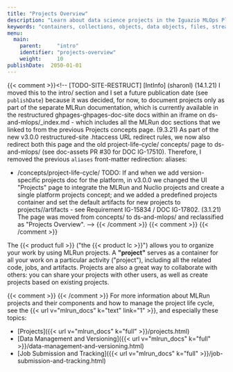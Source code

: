 ```yaml
---
title: "Projects Overview"
description: "Learn about data science projects in the Iguazio MLOps Platform and and how to manage the project life cycle."
keywords: "containers, collections, objects, data objects, files, streams, tables, stream shards, stream reocrds, attributes, names, container names, object names, attribute names, primary key, sharding key, sorting key, range scan, restrictions, terminology"
menu:
  main:
    parent:     "intro"
    identifier: "projects-overview"
    weight:     10
publishDate:  2050-01-01
---
```

{{< comment >}}<!-- [TODO-SITE-RESTRUCT] [IntInfo] (sharonl) (14.1.21) I moved
  this to the intro/ section and I set a future publication date (see
  `publishDate`) because it was decided, for now, to document projects only as
  part of the separate MLRun documentation, which is currently available in the
  restructured ghpages-ghpages-doc-site docs within an iframe on ds-and-mlops/_index.md - which
  includes all the MLRun doc sections that we linked to from the previous
  Projects concepts page.
  (9.3.21) As part of the new v3.0.0 restructured-site .htaccess URL redirect
  rules, we now also redirect both this page and the old project-life-cycle/
  concepts/ page to ds-and-mlops/ (see doc-assets PR #30 for DOC IG-17510).
  Therefore, I removed the previous `aliases` front-matter redirection:
aliases:
  - /concepts/project-life-cycle/
  TODO: If and when we add version-specific projects doc for the
  platform, in v3.0.0 we changed the UI "Projects" page to integrate the MLRun
  and Nuclio projects and create a single platform projects concept; and we
  added a predefined projects container and set the default artifacts for new
  projects to projects/<project name>/artifacts - see Requirement IG-15834 /
  DOC IG-17802.
  (3.1.21) The page was moved from concepts/ to ds-and-mlops/ and reclassified
  as "Projects Overview". -->
{{< /comment >}}
{{< comment >}}<!-- [c-projects-url] [IntInfo] (sharonl) (6.9.20) Initially we
  planned to have a project-life-cycle.md page, but when creating the page I
  decided that projects.md is more appropriate. As the v2.10.0 UI Help Center
  page already linked to the URL for the originally planned page -
  https://www.iguazio.com/docs/latest-release/concepts/project-life-cycle - we
  added am alias to redirect the original URL, which is used in the UI. -->
{{< /comment >}}

The {{< product full >}} ("the {{< product lc >}}") allows you to organize your work by using MLRun projects.
<a id="definition-project"></a>A **"project"** serves as a container for all your work on a particular activity ("project"), including all the related code, jobs, and artifacts.
Projects are also a great way to collaborate with others: you can share your projects with other users, as well as create projects based on existing projects.

{{< comment >}}<!-- TODO: ADD CONTENT and either remove the following or move
  it to the end / to the "See Also" section.
  Also add cross references to this page from other ghpages-ghpages-doc-site pages. -->
{{< /comment >}}
For more information about MLRun projects and their components and how to manage the project life cycle, see the {{< url v="mlrun_docs" k="text" link="1" >}}, and especially these topics:

- [Projects]({{< url v="mlrun_docs" k="full" >}}/projects.html)
- [Data Management and Versioning]({{< url v="mlrun_docs" k="full" >}}/data-management-and-versioning.html)
- [Job Submission and Tracking]({{< url v="mlrun_docs" k="full" >}}/job-submission-and-tracking.html)

